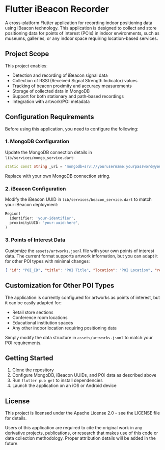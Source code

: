 # Flutter iBeacon Recorder

A cross-platform Flutter application for recording indoor positioning data using iBeacon technology. This application is designed to collect and store positioning data for points of interest (POIs) in indoor environments, such as museums, galleries, or any indoor space requiring location-based services.

## Project Scope

This project enables:

- Detection and recording of iBeacon signal data
- Collection of RSSI (Received Signal Strength Indicator) values
- Tracking of beacon proximity and accuracy measurements
- Storage of collected data in MongoDB
- Support for both stationary and path-based recordings
- Integration with artwork/POI metadata

## Configuration Requirements

Before using this application, you need to configure the following:

### 1. MongoDB Configuration

Update the MongoDB connection details in `lib/services/mongo_service.dart`:

```dart
static const String _uri = 'mongodb+srv://yourusername:yourpassword@yourcluster.mongodb.net/?retryWrites=true&w=majority&appName=yourAppName';
```

Replace with your own MongoDB connection string.

### 2. iBeacon Configuration

Modify the iBeacon UUID in `lib/services/beacon_service.dart` to match your iBeacon deployment:

```dart
Region(
  identifier: 'your-identifier',
  proximityUUID: "your-uuid-here",
)
```

### 3. Points of Interest Data

Customize the `assets/artworks.jsonl` file with your own points of interest data. The current format supports artwork information, but you can adapt it for other POI types with minimal changes:

```json
{ "id": "POI_ID", "title": "POI Title", "location": "POI Location", "room": "Room Number" }
```

## Customization for Other POI Types

The application is currently configured for artworks as points of interest, but it can be easily adapted for:

- Retail store sections
- Conference room locations
- Educational institution spaces
- Any other indoor location requiring positioning data

Simply modify the data structure in `assets/artworks.jsonl` to match your POI requirements.

## Getting Started

1. Clone the repository
2. Configure MongoDB, iBeacon UUIDs, and POI data as described above
3. Run `flutter pub get` to install dependencies
4. Launch the application on an iOS or Android device

## License

This project is licensed under the Apache License 2.0 - see the LICENSE file for details.

Users of this application are required to cite the original work in any derivative projects, publications, or research that makes use of this code or data collection methodology. Proper attribution details will be added in the future.
